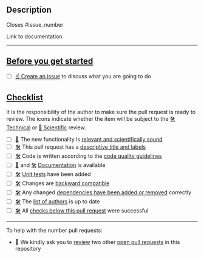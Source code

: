 <!--
    Thank you for contributing to our project!

    Please do not delete this text completely, but read the text below and keep
    items that seem relevant. If in doubt, just keep everything and add your
    own text at the top, a reviewer will update the checklist for you.

-->

## Description

<!--
    Please describe your changes here, especially focusing on why this pull
    request makes ESMValCore better and what problem it solves.

    Before you start, please read our contribution guidelines: https://docs.esmvaltool.org/projects/ESMValCore/en/latest/contributing.html

    Please fill in the GitHub issue that is closed by this pull request,
    e.g. Closes #1903
-->

Closes #issue_number

Link to documentation:

***

## [Before you get started](https://docs.esmvaltool.org/projects/ESMValCore/en/latest/contributing.html#getting-started)

- [ ] [☝ Create an issue](https://github.com/ESMValGroup/ESMValCore/issues) to discuss what you are going to do

## [Checklist](https://docs.esmvaltool.org/projects/ESMValCore/en/latest/contributing.html#checklist-for-pull-requests)

It is the responsibility of the author to make sure the pull request is ready to review. The icons indicate whether the item will be subject to the [🛠 Technical][1] or [🧪 Scientific][2] review.

<!-- The next two lines turn the 🛠 and 🧪 below into hyperlinks -->
[1]: https://docs.esmvaltool.org/en/latest/community/review.html#technical-review
[2]: https://docs.esmvaltool.org/en/latest/community/review.html#scientific-review

- [ ] [🧪][2] The new functionality is [relevant and scientifically sound](https://docs.esmvaltool.org/projects/ESMValCore/en/latest/contributing.html#scientific-relevance)
- [ ] [🛠][1] This pull request has a [descriptive title and labels](https://docs.esmvaltool.org/projects/ESMValCore/en/latest/contributing.html#pull-request-title-and-label)
- [ ] [🛠][1] Code is written according to the [code quality guidelines](https://docs.esmvaltool.org/projects/ESMValCore/en/latest/contributing.html#code-quality)
- [ ] [🧪][2] and [🛠][1] [Documentation](https://docs.esmvaltool.org/projects/ESMValCore/en/latest/contributing.html#documentation) is available
- [ ] [🛠][1] [Unit tests](https://docs.esmvaltool.org/projects/ESMValCore/en/latest/contributing.html#tests) have been added
- [ ] [🛠][1] Changes are [backward compatible](https://docs.esmvaltool.org/projects/ESMValCore/en/latest/contributing.html#backward-compatibility)
- [ ] [🛠][1] Any changed [dependencies have been added or removed](https://docs.esmvaltool.org/projects/ESMValCore/en/latest/contributing.html#dependencies) correctly
- [ ] [🛠][1] The [list of authors](https://docs.esmvaltool.org/projects/ESMValCore/en/latest/contributing.html#list-of-authors) is up to date
- [ ] [🛠][1] All [checks below this pull request](https://docs.esmvaltool.org/projects/ESMValCore/en/latest/contributing.html#pull-request-checks) were successful 

***

To help with the number pull requests:

- 🙏 We kindly ask you to [review](https://docs.esmvaltool.org/en/latest/community/review.html#review-of-pull-requests) two other [open pull requests](https://github.com/ESMValGroup/ESMValCore/pulls) in this repository
